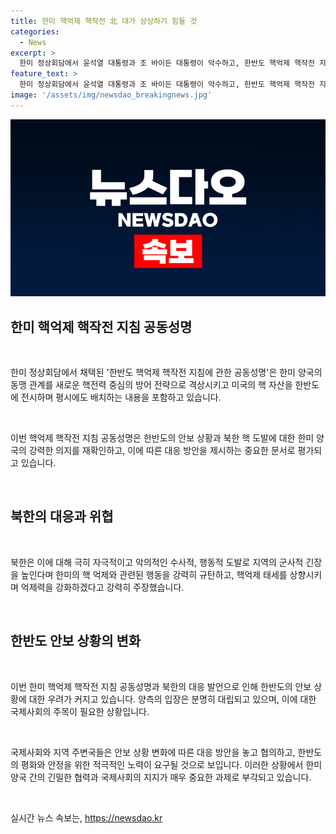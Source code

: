 ```yaml
---
title: 한미 핵억제 핵작전 北 대가 상상하기 힘들 것
categories:
  - News
excerpt: >
  한미 정상회담에서 윤석열 대통령과 조 바이든 대통령이 악수하고, 한반도 핵억제 핵작전 지침을 채택했다. 이에 북한은 미국과 한국을 비난하며 도발에 대한 경고를 발표했다. 국방성 대변인은 미국과 한국의 행동이 핵억제 태세를 상향시키고 지역 안보를 위협한다고 언급하며 적대 국가들을 중단할 것을 경고했다. 한미는 핵전력 기반으로 동맹을 격상하고, 미국의 핵 자산을 한반도에 배치하는 내용이 담긴 공동성명을 채택했다.
feature_text: >
  한미 정상회담에서 윤석열 대통령과 조 바이든 대통령이 악수하고, 한반도 핵억제 핵작전 지침을 채택했다. 이에 북한은 미국과 한국을 비난하며 도발에 대한 경고를 발표했다. 국방성 대변인은 미국과 한국의 행동이 핵억제 태세를 상향시키고 지역 안보를 위협한다고 언급하며 적대 국가들을 중단할 것을 경고했다. 한미는 핵전력 기반으로 동맹을 격상하고, 미국의 핵 자산을 한반도에 배치하는 내용이 담긴 공동성명을 채택했다.
image: '/assets/img/newsdao_breakingnews.jpg'
---
```


<p><img src="/assets/img/newsdao_breakingnews.jpg" alt="pcversion 속보" /></p>

<h2 data-ke-size="size26">한미 핵억제 핵작전 지침 공동성명</h2>

<p data-ke-size="size16">&nbsp;</p>

<p>한미 정상회담에서 채택된 '한반도 핵억제 핵작전 지침에 관한 공동성명'은 한미 양국의 동맹 관계를 새로운 핵전력 중심의 방어 전략으로 격상시키고 미국의 핵 자산을 한반도에 전시하며 평시에도 배치하는 내용을 포함하고 있습니다.</p>

<p data-ke-size="size16">&nbsp;</p>

<p>이번 핵억제 핵작전 지침 공동성명은 한반도의 안보 상황과 북한 핵 도발에 대한 한미 양국의 강력한 의지를 재확인하고, 이에 따른 대응 방안을 제시하는 중요한 문서로 평가되고 있습니다.</p>

<p data-ke-size="size16">&nbsp;</p>

<h2 data-ke-size="size26">북한의 대응과 위협</h2>

<p data-ke-size="size16">&nbsp;</p>

<p>북한은 이에 대해 극히 자극적이고 악의적인 수사적, 행동적 도발로 지역의 군사적 긴장을 높인다며 한미의 핵 억제와 관련된 행동을 강력히 규탄하고, 핵억제 태세를 상향시키며 억제력을 강화하겠다고 강력히 주장했습니다.</p>

<p data-ke-size="size16">&nbsp;</p>

<h2 data-ke-size="size26">한반도 안보 상황의 변화</h2>

<p data-ke-size="size16">&nbsp;</p>

<p>이번 한미 핵억제 핵작전 지침 공동성명과 북한의 대응 발언으로 인해 한반도의 안보 상황에 대한 우려가 커지고 있습니다. 양측의 입장은 분명히 대립되고 있으며, 이에 대한 국제사회의 주목이 필요한 상황입니다. </p>

<p data-ke-size="size16">&nbsp;</p>

<p>국제사회와 지역 주변국들은 안보 상황 변화에 따른 대응 방안을 놓고 협의하고, 한반도의 평화와 안정을 위한 적극적인 노력이 요구될 것으로 보입니다. 이러한 상황에서 한미 양국 간의 긴밀한 협력과 국제사회의 지지가 매우 중요한 과제로 부각되고 있습니다. </p>

<p data-ke-size="size16">&nbsp;</p>
실시간 뉴스 속보는, <a href="https://newsdao.kr" rel="dofollow">https://newsdao.kr</a>


